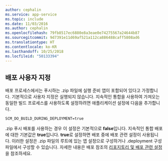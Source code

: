 ```yaml
---
author: cephalin
ms.service: app-service
ms.topic: include
ms.date: 11/03/2016
ms.author: cephalin
ms.openlocfilehash: 79fb8517ec6880e8a3eae0e74275567a24644b87
ms.sourcegitcommit: 9d7391e11d69af521a112ca886488caff5808ad6
ms.translationtype: HT
ms.contentlocale: ko-KR
ms.lasthandoff: 10/25/2018
ms.locfileid: "50133394"
---
```

## <a name="deployment-customization"></a>배포 사용자 지정

배포 프로세스에서는 푸시하는 .zip 파일에 실행 준비 앱이 포함되어 있다고 가정합니다. 기본적으로 사용자 지정은 실행되지 않습니다. 지속적인 통합을 사용하여 가져오는 동일한 빌드 프로세스를 사용하도록 설정하려면 애플리케이션 설정에 다음을 추가합니다.

    SCM_DO_BUILD_DURING_DEPLOYMENT=true 

.zip 푸시 배포를 사용하는 경우 이 설정은 기본적으로 **false**입니다. 지속적인 통합 배포에 대한 기본값은 **true**입니다. **true**로 설정하면 배포 중에 배포 관련 설정이 사용됩니다. 이러한 설정은 .zip 파일의 루트에 있는 앱 설정으로 구성하거나 .deployment 구성 파일에서 구성할 수 있습니다. 자세한 내용은 배포 참조의 [리포지토리 및 배포 관련 설정](https://github.com/projectkudu/kudu/wiki/Configurable-settings#repository-and-deployment-related-settings)을 참조하세요.